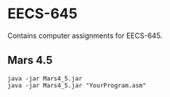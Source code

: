 # EECS-645

Contains computer assignments for EECS-645.

## Mars 4.5
```
java -jar Mars4_5.jar
java -jar Mars4_5.jar "YourProgram.asm"
```
